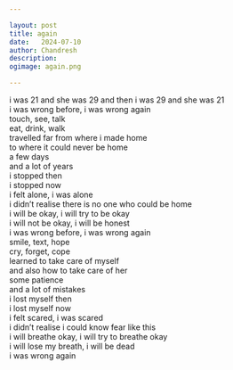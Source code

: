 ```yaml
---

layout: post
title: again
date:	2024-07-10
author:	Chandresh
description:
ogimage: again.png

---
```


i was 21 and she was 29 and then i was 29 and she was 21 <br>
i was wrong before, i was wrong again <br>
touch, see, talk <br>
eat, drink, walk <br>
travelled far from where i made home <br>
to where it could never be home <br>
a few days <br>
and a lot of years <br>
i stopped then <br>
i stopped now <br>
i felt alone, i was alone <br>
i didn’t realise there is no one who could be home <br>
i will be okay, i will try to be okay <br>
i will not be okay, i will be honest <br>
i was wrong before, i was wrong again <br>
smile, text, hope <br>
cry, forget, cope <br>
learned to take care of myself <br>
and also how to take care of her <br>
some patience <br>
and a lot of mistakes <br>
i lost myself then <br>
i lost myself now <br>
i felt scared, i was scared <br>
i didn’t realise i could know fear like this <br>
i will breathe okay, i will try to breathe okay <br>
i will lose my breath, i will be dead <br>
i was wrong again
